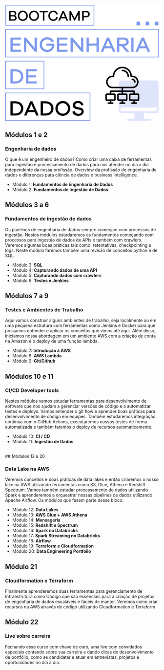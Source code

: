 ![teste](logoEngDados.png)

## Módulos 1 e 2

### Engenharia de dados

O que é um engenheiro de dados? Como criar uma caixa de ferramentas para ingestão e processamento de dados para nos atender no dia a dia independente da nossa profissão. Overview da profissão de engenharia de dados e diferenças para ciência de dados e business intelligence.

* Módulo 1: **Fundamentos de Engenharia de Dados**
* Módulo 2: **Fundamentos de Ingestão de Dados**

## Módulos 3 a 6

### Fundamentos de ingestão de dados

Os pipelines de engenharia de dados sempre começam com processos de ingestão. Nestes módulos estudaremos os fundamentos começando com processos para ingestão de dados de APIs e também com crawlers. Veremos algumas boas práticas tais como: retentativas, checkpointing e logs. Neste módulo faremos também uma revisão de conceitos python e de SQL.

* Módulo 3: **SQL**
* Módulo 4: **Capturando dados de uma API**
* Módulo 5: **Capturando dados com crawlers**
* Módulo 6: **Testes e Jenkins**

## Módulos 7 a 9

### Testes e Ambientes de Trabalho

Aqui vamos construir alguns ambientes de trabalho, seja localmente ou em uma pequena estrutura com ferramentas como Jenkins e Docker para que possamos entender e aplicar os conceitos que vimos até aqui. Além disso, iniciamos nossa abordagem em um ambiente AWS com a criação de conta na Amazon e o deploy de uma função lambda.

* Módulo 7: **Introdução à AWS**
* Módulo 8: **AWS Lambda**
* Módulo 9: **Git/Github**

## Módulos 10 e 11

### CI/CD Developer tools

Nestes módulos vamos estudar ferramentas para desenvolvimento de software que nos ajudam a gerenciar versões de código e a automatizar testes e deploys. Vamos entender o git flow e aprender boas práticas para desenvolvimento de código em equipes. Também estudaremos integração contínua com o GitHub Actions, executaremos nossos testes de forma automatizada e também faremos o deploy de recursos automaticamente.

* Módulo 10: **CI / CD**
* Módulo 11: **Ingestão de Dados**

<br>
## Módulos 12 a 20

### Data Lake na AWS

Veremos conceitos e boas práticas de data lakes e então criaremos o nosso lake na AWS utilizando ferramentas como S3, Glue, Athena e Redshift Spectrum. Vamos também estudar processamento de dados utilizando Spark e aprenderemos a orquestrar nossas pipelines de dados utilizando Apache Airflow.
Os módulos que fazem parte desse bloco:

* Módulo 12: **Data Lakes**
* Módulo 13: **AWS Glue + AWS Athena**
* Módulo 14: **Mensageria**
* Módulo 15: **Redshift e Spectrum**
* Módulo 16: **Spark no Databricks**
* Módulo 17: **Spark Streaming no Databricks**
* Módulo 18: **Airflow**
* Módulo 19: **Terraform e Cloudformation**
* Módulo 20: **Data Engineering Portfolio**

## Módulo 21

### Cloudformation e Terraform

Finalmente aprenderemos duas ferramentas para gerenciamento de Infraestrutura como Código que são essenciais para a criação de projetos de engenharia de dados escaláveis e fáceis de manter. Veremos como criar recursos na AWS através de código utilizando Cloudformation e Terraform

## Módulo 22

### Live sobre carreira

Fechando esse curso com chave de ouro, uma live com convidados especiais contando sobre sua carreira e dando dicas de desenvolvimento de portfólio, como se candidatar e atuar em entrevistas, projetos e oportunidades no dia a dia.
